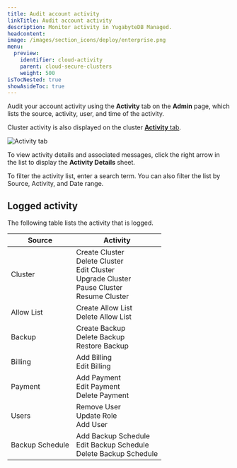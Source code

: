 ```yaml
---
title: Audit account activity
linkTitle: Audit account activity
description: Monitor activity in YugabyteDB Managed.
headcontent:
image: /images/section_icons/deploy/enterprise.png
menu:
  preview:
    identifier: cloud-activity
    parent: cloud-secure-clusters
    weight: 500
isTocNested: true
showAsideToc: true
---
```


Audit your account activity using the **Activity** tab on the **Admin** page, which lists the source, activity, user, and time of the activity.

Cluster activity is also displayed on the cluster [**Activity** tab](../../cloud-monitor/monitor-activity).

![Activity tab](/images/yb-cloud/cloud-admin-activity.png)

To view activity details and associated messages, click the right arrow in the list to display the **Activity Details** sheet.

To filter the activity list, enter a search term. You can also filter the list by Source, Activity, and Date range.

## Logged activity

The following table lists the activity that is logged.

| Source | Activity |
| --- | --- |
| Cluster | Create Cluster<br>Delete Cluster<br>Edit Cluster<br>Upgrade Cluster<br>Pause Cluster<br>Resume Cluster |
| Allow List | Create Allow List<br>Delete Allow List |
| Backup | Create Backup<br>Delete Backup<br>Restore Backup |
| Billing | Add Billing<br>Edit Billing |
| Payment | Add Payment<br>Edit Payment<br>Delete Payment |
| Users | Remove User<br>Update Role<br>Add User<!-- <br>Activate user -->|
| Backup Schedule | Add Backup Schedule<br>Edit Backup Schedule<br>Delete Backup Schedule |
